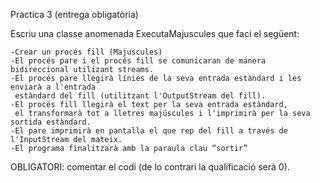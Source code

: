 Practica 3 (entrega obligatòria)

Escriu una classe anomenada ExecutaMajuscules que faci el següent:

    -Crear un procés fill (Majuscules)
    -El procés pare i el procés fill se comunicaran de manera bidireccional utilizant streams.
    -El procés pare llegirà línies de la seva entrada estàndard i les enviarà a l'entrada
	 estàndard del fill (utilitzant l'OutputStream del fill).
    -El procés fill llegirà el text per la seva entrada estàndard, 
	 el transformarà tot a lletres majúscules i l'imprimirà per la seva sortida estàndard.
    -El pare imprimirà en pantalla el que rep del fill a través de l'InputStream del mateix.
    -El programa finalitzarà amb la paraula clau “sortir”

OBLIGATORI: comentar el codi (de lo contrari la qualificació serà 0).